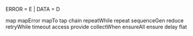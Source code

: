 ERROR = E | DATA = D

map
mapError
mapTo
tap
chain
repeatWhile
repeat
sequenceGen
reduce
retryWhile
timeout
access
provide
collectWhen
ensureAll
ensure
delay
flat